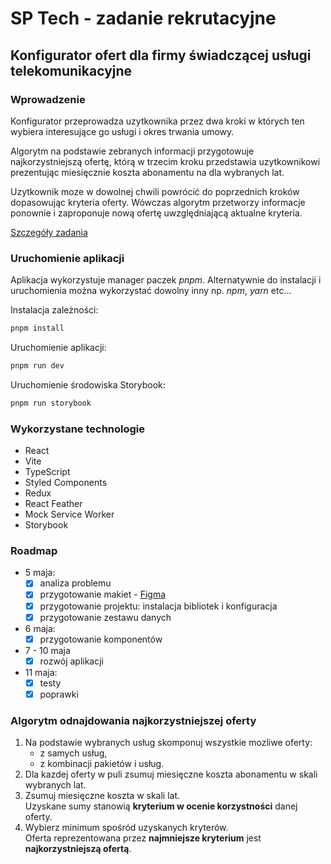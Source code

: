 # SP Tech - zadanie rekrutacyjne

## Konfigurator ofert dla firmy świadczącej usługi telekomunikacyjne

### Wprowadzenie

Konfigurator przeprowadza uzytkownika przez dwa kroki w których ten wybiera interesujące go usługi i okres trwania umowy.

Algorytm na podstawie zebranych informacji przygotowuje najkorzystniejszą ofertę, którą w trzecim kroku przedstawia uzytkownikowi prezentując miesięcznie koszta abonamentu na dla wybranych lat.

Uzytkownik moze w dowolnej chwili powrócić do poprzednich kroków dopasowując kryteria oferty. Wówczas algorytm przetworzy informacje ponownie i zaproponuje nową ofertę uwzględniającą aktualne kryteria.

[Szczegóły zadania](https://www.sptech.pl/_files/ugd/764a63_50328068d6fd4a6e9f581c79eb90b7e9.pdf)

### Uruchomienie aplikacji

Aplikacja wykorzystuje manager paczek _pnpm_. Alternatywnie do instalacji i uruchomienia można wykorzystać dowolny inny np. _npm_, _yarn_ etc...

Instalacja zależności:

```bash
pnpm install
```

Uruchomienie aplikacji:

```bash
pnpm run dev
```

Uruchomienie środowiska Storybook:

```bash
pnpm run storybook
```

### Wykorzystane technologie

- React
- Vite
- TypeScript
- Styled Components
- Redux
- React Feather
- Mock Service Worker
- Storybook

### Roadmap

- 5 maja:
  - [x] analiza problemu
  - [x] przygotowanie makiet - [Figma](https://www.figma.com/file/2kv37BvNj3hucj2qLP23fn)
  - [x] przygotowanie projektu: instalacja bibliotek i konfiguracja
  - [x] przygotowanie zestawu danych
- 6 maja:
  - [x] przygotowanie komponentów
- 7 - 10 maja
  - [x] rozwój aplikacji
- 11 maja:
  - [x] testy
  - [x] poprawki

### Algorytm odnajdowania najkorzystniejszej oferty

1. Na podstawie wybranych usług skomponuj wszystkie mozliwe oferty:
   - z samych usług,
   - z kombinacji pakietów i usług.
2. Dla kazdej oferty w puli zsumuj miesięczne koszta abonamentu w skali wybranych lat.
3. Zsumuj miesięczne koszta w skali lat. <br />
   Uzyskane sumy stanowią **kryterium w ocenie korzystności** danej oferty.
4. Wybierz minimum spośród uzyskanych kryterów. <br />
   Oferta reprezentowana przez **najmniejsze kryterium** jest **najkorzystniejszą ofertą**.
